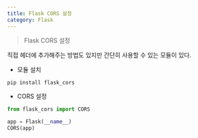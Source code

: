 ```yaml
---
title: Flask CORS 설정
category: Flask
---
```


> Flask CORS 설정

직접 헤더에 추가해주는 방법도 있지만 간단히 사용할 수 있는 모듈이 있다.

- 모듈 설치

```bash
pip install flask_cors
```

- CORS 설정

```python
from flask_cors import CORS

app = Flask(__name__)
CORS(app)
```